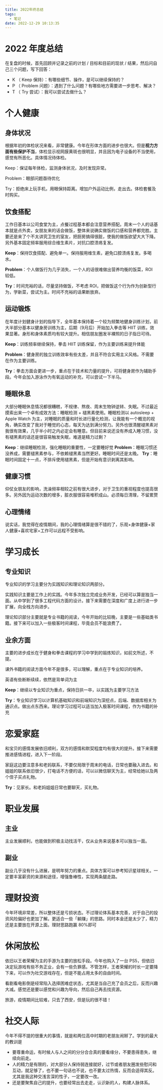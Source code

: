 ```yaml
---
title: 2022年终总结
tags:
  - 笔记
date: 2022-12-29 10:13:35
---
```


# 2022 年度总结

在复盘的时候，首先回顾并记录之前的计划 / 目标和目前的现状 / 结果，然后问自己三个问题，写下回答：

- K （ Keep 保持）：有哪些细节、操作，是可以继续保持的？
- P （ Problem 问题）：遇到了什么问题？有哪些地方需要进一步思考、解决？
- T （ Try 尝试）：我可以尝试去做什么？
<!--more-->


# 个人健康

## 身体状况

根据年初的体检状况来看，非常健康。今年在形体方面的进步也很大。但是**视力方面有些保护不当**，体检显示视网膜黄斑也很明显，并且因为电子设备的不当使用，感觉有所恶化。具体情况待体检。

Keep：保证每年体检，监测身体状况，及时发现异常。

Problem：眼部问题亟待优化

Try：拒绝床上玩手机，用眼保持距离。增加户外运动比例，走出去。体检套餐及时购买。

## 饮食搭配

工作日基本以公司食堂为主，点餐过程基本都会注意营养搭配。周末一个人的话基本就是点外卖，女朋友来的话会做饭，整体来说确实做饭的口感和营养都完胜。主要还是来了个不太讲究卫生的室友，把厨房搞得很脏，使我的做饭欲望大大下降。另外基本固定频率服用综合维生素片，对抗口腔溃疡复发。

**Keep**：保持饮食搭配、避免单一。保持服用维生素，避免口腔溃疡复发。多喝水。

**Problem**：个人做饭行为几乎消失，一个人的话很难做出营养均衡的饭菜，ROI 较低。

**Try**：时间充裕的话，尽量坚持做饭，不考虑 ROI，把做饭这个行为作为创新型行为，学新菜，尝试为主。时间不充裕的话果断放弃。

## 运动锻炼

在年度计划健身计划的指导下，全年基本保持着一个较为频繁地健身训练计划，前大半部分基本以健身房训练为主，后期（9月后）开始加入拳击等 HIIT 训练，效果显著。身形和身体素质均有较大提升。相信朋友圈发半裸照的日子指日可待。

**Keep**：训练频率继续保持，拳击 HIIT 训练保留，作为主要训练来提升体能

**Problem**：健身房的独立训练效率有些太差，并且不符合实用主义风格。不需要在作为主要训练。

**Try**：拳击方面会更进一步，重点在于技术和力量的提升，可将健身房作为辅助手段。今年会加入游泳作为有氧运动的补充，可以尝试一下半马。

## 睡眠休息

大部分睡眠休息情况都很糟糕，不规律、熬夜、周末生物钟逆转、失眠。不过最近摸索出来一个卓有成效方法：睡眠检测 + 褪黑素使用。睡眠检测以 autosleep + Apple Watch 为主，对睡眠的质量和时长进行量化检测，让我能有一个概览的视角，确实改变了我对于睡觉的心态，每天为达到满分努力。另外也很清醒褪黑素对我很有效果，几乎半小时之内必定会有睡意。但目前来说还没有养成入睡习惯，没有褪黑素的话还是很容易触发失眠，难道是精力过剩？

**Keep**：继续睡眠检测，强化睡眠的重要性，一定要睡好觉
**Problem**：睡眠习惯还没养成，需要褪黑素参与，不依赖褪黑素当然更好。睡眠时间还是太晚。
**Try**：睡眠时间固定十一点，不排斥使用褪黑素，但是开始有意识剥离其影响。

## 健康习惯

仰仗女朋友的影响，洗澡频率相较之前有很大进步，对于卫生的重视程度也提高很多。另外因为运动次数的增多，脏衣服很容易堆积成山。必须每日清理，不留累赘

## 心理情绪

说实话，我觉得在疫情期间，我的心理情绪算是很不错的了，乐观+身体健康+家人健康+喜欢宅家+工作可以远程不受影响。

# 学习成长

## 专业知识

专业知识的学习主要分为实践知识和理论知识两部分。

实践知识主要是工作上的实践。今年多次独立完成业务开发，已经可以算是独当一面。从中学到了很多工程代码方面的设计。接下来需要在深度和广度上进行进一步扩展，向全栈方向进步。

理论知识部分主要就是专业书籍的阅读，今年开始的比较晚，主要是一些基础类书籍。接下来可以加入一些极客时间课程，毕竟会员不能浪费了。

## 业余方面

主要的进步成长在于健身和拳击课程的学习中学到的锻炼知识，如前文所述，不提。

课外书籍的阅读方面今年不是很多，可以理解，重点在于专业知识的培养。

英语有些断断续续，依然是背单词为主

**Keep**：继续以专业知识为重点，保持日拱一卒，以实践为主要学习方法

**Try**：专业知识学习以计算机基础知识和前端知识为深挖点，后端、数据库相关为通识点。做出点东西来。理论学习过程可以适当加入极客时间课程，作为书籍的补充

# 恋爱家庭

和宝贝的感情发展依旧顺利，双方的感情和默契程度均有很大的提升。接下来需要推进感情进程，进入下一阶段。

家庭这边要注意多和老妈联系，不要仅局限于周末的电话，日常也要融入进去。和姐姐的联系依旧很少，打电话不方便的话，可以以微信聊天为主，经常给她以及两个侄子买点礼物。

**Try**：见家长。和老妈姐姐日常也要聊天，买礼物。

# 职业发展

## 主业

主业发展顺利，也能做到积极主动找活干，仅从业务来说基本可以独当一面。

## 副业

副业几乎没有什么进展，是明年努力的重点。具体方案可以参考知识星球相关。一定要丰富薪资的来源和途径，增强鲁棒性，实现两条腿走路。

# 理财投资

今年环境非常差，所以整体还是亏损状态。不过理论体系基本完善，对于自己的投资风险偏好也更加了解。更适合一些「躺赚」的思路。同时本金还是太少了，精力还是主要放在开源上面。理财思路跑赢 80%即可

# 休闲放松

依旧以王者荣耀为主的手游为主要的放松手段。今年也购入了一台 PS5，但依旧决定玩游戏有些不务正业，会有一些负罪感。不管怎样，王者荣耀的时长一定要降下来，可以作为社交游戏存在，但是不能占用太多的自由时间。

看剧看电影倒是经常陷入选择困难症状态，尤其是当自己充了会员之后，反而兴趣大减。感觉还是要以感觉和兴趣为导向，然后自己再去找资源。

旅游，疫情期间比较难，只去了西安，但是玩的很不错！

# 社交人际

今年不得不提的很重大的事情，就是和两位高中时期的老朋友闹掰了。学到的最大的教训是

- 要尊重命运，有时候人与人之间的分分合合真的要看缘分，不要患得患失，继续向前走。
- 人的精力是有限的，对大部分人保持弱连接就好，过节或者朋友圈发些慰问和互动，就足够了，也不要一句话也不说，也不要太过热情，反而会适得其反。尤其是我这种交浅言深的性子，一定要改一改。
- 还是要聚焦自己的提升，也要经常出去走走，认识新的人，构建人脉体系。